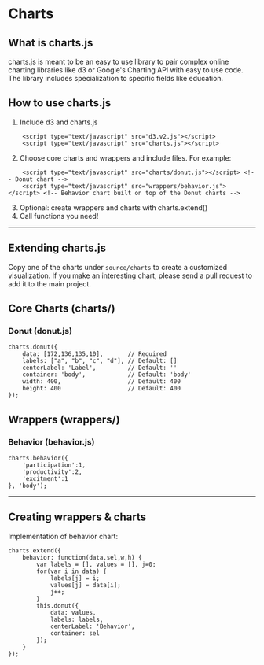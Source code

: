 Charts
=======

## What is charts.js
charts.js is meant to be an easy to use library to pair complex online charting libraries like d3 or Google's Charting API with easy to use code. The library includes specialization to specific fields like education.

## How to use charts.js
1. Include d3 and charts.js  
```
	<script type="text/javascript" src="d3.v2.js"></script>  
	<script type="text/javascript" src="charts.js"></script>
```
2. Choose core charts and wrappers and include files. For example:  
```
	<script type="text/javascript" src="charts/donut.js"></script> <!-- Donut chart -->
	<script type="text/javascript" src="wrappers/behavior.js"></script> <!-- Behavior chart built on top of the Donut charts -->
```
3. Optional: create wrappers and charts with charts.extend()  
4. Call functions you need!

---

## Extending charts.js
Copy one of the charts under `source/charts` to create a customized visualization. If you make an interesting chart, please send a pull request to add it to the main project.

## Core Charts (charts/)
### Donut (donut.js)
```
charts.donut({  
    data: [172,136,135,10], 	  // Required  
    labels: ["a", "b", "c", "d"], // Default: []  
    centerLabel: 'Label', 		  // Default: ''  
    container: 'body', 			  // Default: 'body'  
    width: 400, 				  // Default: 400  
    height: 400 				  // Default: 400  
});
```


## Wrappers (wrappers/)
### Behavior (behavior.js)
```
charts.behavior({  
    'participation':1,  
    'productivity':2,  
    'excitment':1  
}, 'body');
```

---

## Creating wrappers & charts
Implementation of behavior chart:  
```
charts.extend({  
	behavior: function(data,sel,w,h) {  
		var labels = [], values = [], j=0;  
		for(var i in data) {  
			labels[j] = i;  
			values[j] = data[i];  
			j++;  
		}  
		this.donut({  
			data: values,  
			labels: labels,  
			centerLabel: 'Behavior',  
			container: sel  
		});  
	}  
});
```

